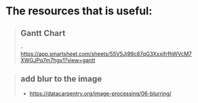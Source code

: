# The resources that is useful:

> ## Gantt Chart
> -https://app.smartsheet.com/sheets/55V5Jj99c87qG3XxxjfrfhWVcM7XWGJPq7m7hgv1?view=gantt

> ## add blur to the image
> - https://datacarpentry.org/image-processing/06-blurring/
